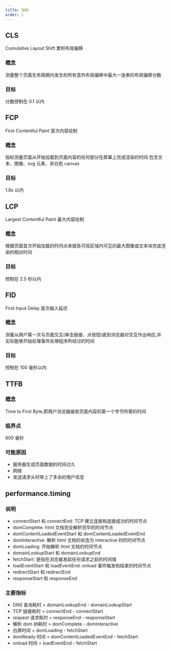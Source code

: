 ```yaml
---
title: 指标
order: 1
---
```


## CLS

Cumulative Layout Shift 累积布局偏移

### 概念

测量整个页面生命周期内发生的所有意外布局偏移中最大一连串的布局偏移分数

### 目标

分数控制在 0.1 以内

## FCP

First Contentful Paint 首次内容绘制

### 概念

指标测量页面从开始加载到页面内容的任何部分在屏幕上完成渲染的时间.包含文本、图像、svg 元素、非白色 canvas

### 目标

1.8s 以内

## LCP

Largest Contentful Paint 最大内容绘制

### 概念

根据页面首次开始加载的时间点来报告可视区域内可见的最大图像或文本块完成渲染的相对时间

### 目标

控制在 2.5 秒以内

## FID

First Input Delay 首次输入延迟

### 概念

测量从用户第一次与页面交互(单击链接、点按钮)直到浏览器对交互作出响应,并实际能够开始处理事件处理程序所经过的时间

### 目标

控制在 100 毫秒以内

## TTFB

### 概念

Time to First Byte,即用户浏览器接收页面内容的第一个字节所需的时间

### 临界点

600 毫秒

### 可能原因

- 服务器生成页面数据的时间过久
- 网络
- 发送请求头时带上了多余的用户信息

## performance.timing

### 说明

- connectStart 和 connectEnd: TCP 建立连接和连接成功的时间节点
- domComplete: html 文档完全解析完毕的时间节点
- domContentLoadedEventStart 和 domContentLoadedEventEnd
- domInteractive: 解析 html 文档的状态为 interactive 时的时间节点
- domLoading: 开始解析 html 文档的时间节点
- domainLookupStart 和 domainLookupEnd
- fetchStart: 是指在浏览器发起任何请求之前的时间值
- loadEventStart 和 loadEventEnd: onload 事件触发和结束的时间节点
- redirectStart 和 redirectEnd
- responseStart 和 responseEnd

### 主要指标

- DNS 查询耗时 = domainLookupEnd - domainLookupStart
- TCP 链接耗时 = connectEnd - connectStart
- request 请求耗时 = responseEnd - responseStart
- 解析 dom 树耗时 = domComplete - domInteractive
- 白屏时间 = domLoading - fetchStart
- domReady 时间 = domContentLoadedEventEnd - fetchStart
- onload 时间 = loadEventEnd - fetchStart
